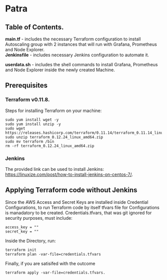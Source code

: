# Patra

## Table of Contents. 
**main.tf** - includes the necessary Terraform configuration to install Autoscaling group with 2 instances that will run with Grafana, Prometheus and Node Explorer.  
**Jenkinsfile** - includes necessary Jenkins configuration to automate it. 
  
**userdata.sh** - includes the shell commands to install Grafana, Prometheus and Node Explorer inside the newly created Machine.
  
## Prerequisites

### Terraform v0.11.8.    
Steps for installing Terraform on your machine:   
```
sudo yum install wget -y
sudo yum install unzip -y
sudo wget  https://releases.hashicorp.com/terraform/0.11.14/terraform_0.11.14_linux_amd64.zip
sudo unzip terraform_0.12.24_linux_amd64.zip 
sudo mv terraform /bin
rm -rf terraform_0.12.24_linux_amd64.zip

```
### Jenkins    
The provided link can be used to install Jenkins: https://linuxize.com/post/how-to-install-jenkins-on-centos-7/.     


## Applying Terraform code without Jenkins

Since the AWS Access and Secret Keys are installed inside Credential Configurations, to run Terraform code by itself tfvars file for Configurations is manadatory to be created. Credentials.tfvars, that was git ignored for security purposes, must include:

```
access_key = ""
secret_key = ""
```

Inside the Directory, run:
```
terraform init
terraform plan -var-file=credentials.tfvars
```
Finally, if you are satisifed with the outcome

```
terraform apply -var-file=credentials.tfvars. 
```
